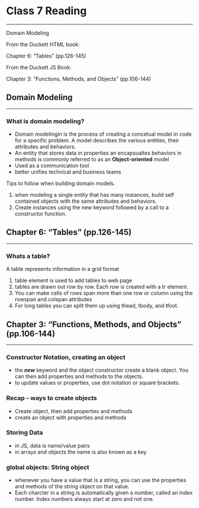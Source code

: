 # Class 7 Reading

---

Domain Modeling

From the Duckett HTML book:

Chapter 6: “Tables” (pp.126-145)

From the Duckett JS Book:

Chapter 3: “Functions, Methods, and Objects” (pp.106-144)

## Domain Modeling

---

### What is domain modeling?

- Domain modelingin is the process of creating a concetual model in code for a specific problem. A model describes the various entities, their attributes and behaviors.
- An entity that stores data in properties an encapsualtes behaviors in methods is commonly referred to as an **Object-oriented** model
- Used as a communication tool
- better unifies technical and business teams

Tips to follow when building domain models.
1. when modeling a single entity that has many instances, build self contained objects with the same attributes and behaviors.
2. Create instances using the new keyword followed by a call to a constructor function.


## Chapter 6: “Tables” (pp.126-145)
---

### Whats a table?

A table represents information in a grid format

1. table element is used to add tables to web page
2. tables are drawn out row by row. Each row is created with a tr element.
3. You can make cells of rows span more than one row or column using the rowspan and colspan attributes
4. For long tables you can split them up using thead, tbody, and tfoot.


## Chapter 3: “Functions, Methods, and Objects” (pp.106-144)

---

### Constructor Notation, creating an object

- the ***new*** keyword and the object constructor create a blank object. You can then add properties and methods to the objects.
- to update values or properties, use dot notation or square brackets.

### Recap - ways to create objects

- Create object, then add properties and methods
- create an object with properties and methods

### Storing Data

- in JS, data is name/value pairs
- in arrays and objects the name is also known as a key

### global objects: String object

- whenever you have a value that is a string, you can use the properties and methods of the string object on that value.
- Each charcter in a string is automatically given a number, called an index number. Index numbers always start at zero and not one. 



